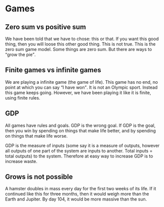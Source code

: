 # Games

## Zero sum vs positive sum
We have been told that we have to chose: this or that. If you want this good thing, then you will loose this other good thing. This is not true. This is the zero sum game model. Some things are zero sum. But there are ways to <q>grow the pie</q>. 

## Finite games vs infinite games
We are playing a infinite game (the game of life). This game has no end, no point at which you can say <q>I have won</q>. It is not an Olympic sport. Instead this game keeps going. However, we have been playing it like it is finite, using finite rules. 

## GDP
All games have rules and goals. GDP is the wrong goal. If GDP is the goal, then you win by spending on things that make life better, and by spending on things that make life worse.

GDP is the measure of inputs (some say it is a measure of outputs, however all outputs of one part of the system are inputs to another. Total inputs = total outputs) to the system. Therefore at easy way to increase GDP is to increase waste.

## Grows is not possible
A hamster doubles in mass every day for the first two weeks of its life. If it continued like this for three months, then it would weigh more than the Earth and Jupiter. By day 104, it would be more massive than the sun.

